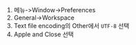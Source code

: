 1. 메뉴->Window->Preferences
2. General->Workspace
3. Text file encoding의 Other에서 `UTF-8` 선택
4. Apple and Close 선택